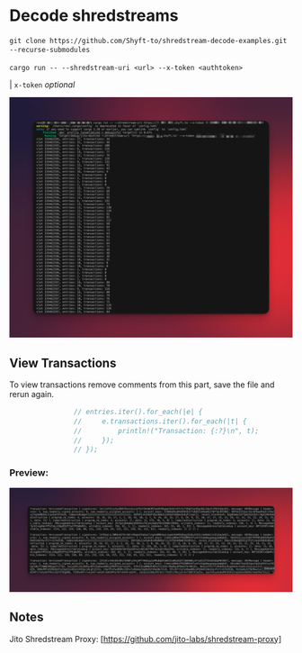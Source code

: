 # Decode shredstreams

```
git clone https://github.com/Shyft-to/shredstream-decode-examples.git --recurse-submodules

cargo run -- --shredstream-uri <url> --x-token <authtoken>
```

| `x-token` _optional_

![screenshot-1](assets/usage-screenshot-1.png?raw=true "Screenshot")

## View Transactions
To view transactions remove comments from this part, save the file and rerun again.
```rust
                // entries.iter().for_each(|e| {
                //     e.transactions.iter().for_each(|t| {
                //         println!("Transaction: {:?}\n", t);
                //     });
                // });
```
### Preview:
![screenshot-2](assets/usage-screenshot-2.png?raw=true "Stream transactions from shredstream")

## Notes

Jito Shredstream Proxy: [https://github.com/jito-labs/shredstream-proxy]